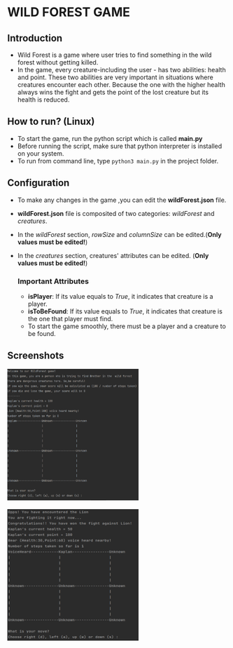 #   WILD FOREST GAME

## Introduction 

- Wild Forest is a game where user tries to find  something  in the wild forest without getting killed.
- In the game, every creature-including the user - has two abilities: health and point. These two abilities 
are very important in situations where  creatures encounter each other. Because the one with the higher 
health always wins the fight and gets the point of the lost creature but  its health is reduced.

## How to run? (Linux)

- To start the game, run the python script which is called **main.py**
- Before running the script, make sure that python interpreter is installed on your system.
- To run from command line, type `python3 main.py` in the project folder.

## Configuration

- To make any changes in the game ,you can edit the **wildForest.json** file.
- **wildForest.json** file is composited of two categories: *wildForest* and *creatures*.
- In the *wildForest* section, *rowSize* and *columnSize* can be edited.(**Only values must be edited!**)
- In the *creatures* section, creatures' attributes can be edited. (**Only values must be edited!**)

  ### Important Attributes
  - **isPlayer**: If its value equals to *True*, it indicates that creature is a player.
  - **isToBeFound**: If its value equals to *True*, it indicates that creature is the one that player must find.
  - To start the game smoothly, there must be a  player and a creature to be found.

## Screenshots

<img src="screenshots/MenuScreen.png" height="300" width="300" /> <br/><br/>
<img src="screenshots/FightScreen.png" height="300" width="300" />





